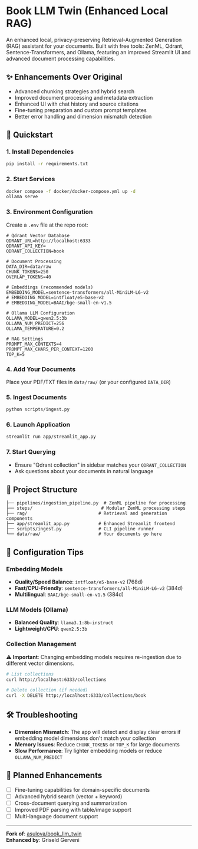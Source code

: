 # Book LLM Twin (Enhanced Local RAG)

An enhanced local, privacy-preserving Retrieval-Augmented Generation (RAG) assistant for your documents. Built with free tools: ZenML, Qdrant, Sentence-Transformers, and Ollama, featuring an improved Streamlit UI and advanced document processing capabilities.

## ✨ Enhancements Over Original
- Advanced chunking strategies and hybrid search
- Improved document processing and metadata extraction
- Enhanced UI with chat history and source citations
- Fine-tuning preparation and custom prompt templates
- Better error handling and dimension mismatch detection

## 🚀 Quickstart

### 1. Install Dependencies
```bash
pip install -r requirements.txt
```

### 2. Start Services
```bash
docker compose -f docker/docker-compose.yml up -d
ollama serve
```

### 3. Environment Configuration
Create a `.env` file at the repo root:

```env
# Qdrant Vector Database
QDRANT_URL=http://localhost:6333
QDRANT_API_KEY=
QDRANT_COLLECTION=book

# Document Processing
DATA_DIR=data/raw
CHUNK_TOKENS=250
OVERLAP_TOKENS=40

# Embeddings (recommended models)
EMBEDDING_MODEL=sentence-transformers/all-MiniLM-L6-v2
# EMBEDDING_MODEL=intfloat/e5-base-v2
# EMBEDDING_MODEL=BAAI/bge-small-en-v1.5

# Ollama LLM Configuration
OLLAMA_MODEL=qwen2.5:3b
OLLAMA_NUM_PREDICT=256
OLLAMA_TEMPERATURE=0.2

# RAG Settings
PROMPT_MAX_CONTEXTS=4
PROMPT_MAX_CHARS_PER_CONTEXT=1200
TOP_K=5
```

### 4. Add Your Documents
Place your PDF/TXT files in `data/raw/` (or your configured `DATA_DIR`)

### 5. Ingest Documents
```bash
python scripts/ingest.py
```

### 6. Launch Application
```bash
streamlit run app/streamlit_app.py
```

### 7. Start Querying
- Ensure "Qdrant collection" in sidebar matches your `QDRANT_COLLECTION`
- Ask questions about your documents in natural language

## 📁 Project Structure
```
├── pipelines/ingestion_pipeline.py  # ZenML pipeline for processing
├── steps/                          # Modular ZenML processing steps
├── rag/                           # Retrieval and generation components
├── app/streamlit_app.py           # Enhanced Streamlit frontend
├── scripts/ingest.py              # CLI pipeline runner
└── data/raw/                      # Your documents go here
```

## 🔧 Configuration Tips

### Embedding Models
- **Quality/Speed Balance**: `intfloat/e5-base-v2` (768d)
- **Fast/CPU-Friendly**: `sentence-transformers/all-MiniLM-L6-v2` (384d)
- **Multilingual**: `BAAI/bge-small-en-v1.5` (384d)

### LLM Models (Ollama)
- **Balanced Quality**: `llama3.1:8b-instruct`
- **Lightweight/CPU**: `qwen2.5:3b`

### Collection Management
⚠️ **Important**: Changing embedding models requires re-ingestion due to different vector dimensions.

```bash
# List collections
curl http://localhost:6333/collections

# Delete collection (if needed)
curl -X DELETE http://localhost:6333/collections/book
```

## 🛠 Troubleshooting
- **Dimension Mismatch**: The app will detect and display clear errors if embedding model dimensions don't match your collection
- **Memory Issues**: Reduce `CHUNK_TOKENS` or `TOP_K` for large documents
- **Slow Performance**: Try lighter embedding models or reduce `OLLAMA_NUM_PREDICT`

## 🔄 Planned Enhancements
- [ ] Fine-tuning capabilities for domain-specific documents
- [ ] Advanced hybrid search (vector + keyword)
- [ ] Cross-document querying and summarization
- [ ] Improved PDF parsing with table/image support
- [ ] Multi-language document support

---

**Fork of**: [asulova/book_llm_twin](https://github.com/asulova/book_llm_twin)  
**Enhanced by**: Griseld Gerveni